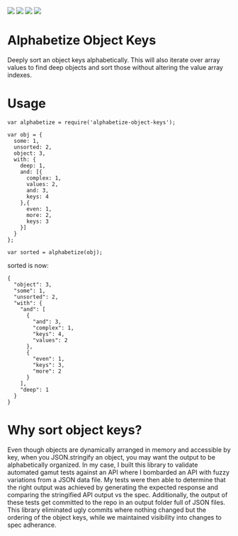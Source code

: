 [![](https://travis-ci.org/atomantic/alphabetize-object-keys.svg?branch=master)](https://travis-ci.org/atomantic/alphabetize-object-keys)
[![](https://img.shields.io/npm/dm/alphabetize-object-keys.svg?style=flat)](https://www.npmjs.org/package/alphabetize-object-keys)
[![](https://img.shields.io/npm/v/alphabetize-object-keys.svg?style=flat)](https://www.npmjs.org/package/alphabetize-object-keys)
[![](https://img.shields.io/twitter/follow/antic.svg?label=Follow&style=social)](https://twitter.com/antic)


# Alphabetize Object Keys

Deeply sort an object keys alphabetically. This will also iterate over array values to find deep objects and sort those without altering the value array indexes.

# Usage

```
var alphabetize = require('alphabetize-object-keys');

var obj = {
  some: 1,
  unsorted: 2,
  object: 3,
  with: {
    deep: 1,
    and: [{
      complex: 1,
      values: 2,
      and: 3,
      keys: 4
    },{
      even: 1,
      more: 2,
      keys: 3
    }]
  }
};

var sorted = alphabetize(obj);
```
sorted is now:
```
{
  "object": 3,
  "some": 1,
  "unsorted": 2,
  "with": {
    "and": [
      {
        "and": 3,
        "complex": 1,
        "keys": 4,
        "values": 2
      },
      {
        "even": 1,
        "keys": 3,
        "more": 2
      }
    ],
    "deep": 1
  }
}
```

# Why sort object keys?
Even though objects are dynamically arranged in memory and accessible by key, when you JSON.stringify an object, you may want the output to be alphabetically organized. In my case, I built this library to validate automated gamut tests against an API where I bombarded an API with fuzzy variations from a JSON data file. My tests were then able to determine that the right output was achieved by generating the expected response and comparing the stringified API output vs the spec. Additionally, the output of these tests get committed to the repo in an output folder full of JSON files. This library eliminated ugly commits where nothing changed but the ordering of the object keys, while we maintained visibility into changes to spec adherance. 
